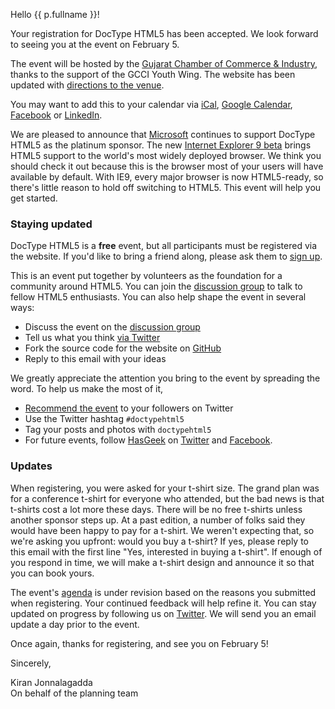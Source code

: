 Hello {{ p.fullname }}!

Your registration for DocType HTML5 has been accepted. We look forward
to seeing you at the event on February 5.

The event will be hosted by the [Gujarat Chamber of Commerce & Industry][GCCI],
thanks to the support of the GCCI Youth Wing. The website has been updated
with [directions to the venue][Venue].

You may want to add this to your calendar via [iCal][],
[Google Calendar][gCal], [Facebook][] or [LinkedIn][].

We are pleased to announce that [Microsoft][] continues to support DocType
HTML5 as the platinum sponsor. The new [Internet Explorer 9 beta][IE9]
brings HTML5 support to the world's most widely deployed browser. We think
you should check it out because this is the browser most of your users will
have available by default. With IE9, every major browser is now HTML5-ready,
so there's little reason to hold off switching to HTML5. This event will
help you get started.

### Staying updated ###

DocType HTML5 is a **free** event, but all participants must be registered
via the website. If you'd like to bring a friend along, please ask them to
[sign up][].

This is an event put together by volunteers as the foundation for a community
around HTML5. You can join the [discussion group][dg] to talk to fellow HTML5
enthusiasts. You can also help shape the event in several ways:

* Discuss the event on the [discussion group][dg]
* Tell us what you think [via Twitter][vtwit]
* Fork the source code for the website on [GitHub][]
* Reply to this email with your ideas

We greatly appreciate the attention you bring to the event by spreading the
word. To help us make the most of it,

* [Recommend the event][rec] to your followers on Twitter
* Use the Twitter hashtag ``#doctypehtml5``
* Tag your posts and photos with ``doctypehtml5``
* For future events, follow [HasGeek][] on [Twitter][ht] and [Facebook][hf].

### Updates ###

When registering, you were asked for your t-shirt size. The grand plan was
for a conference t-shirt for everyone who attended, but the bad news is that
t-shirts cost a lot more these days. There will be no free t-shirts unless
another sponsor steps up. At a past edition, a number of folks said they
would have been happy to pay for a t-shirt. We weren't expecting that, so
we're asking you upfront: would you buy a t-shirt? If yes, please reply to
this email with the first line "Yes, interested in buying a t-shirt". If
enough of you respond in time, we will make a t-shirt design and announce it
so that you can book yours.

The event's [agenda][] is under revision based on the reasons you submitted
when registering. Your continued feedback will help refine it. You can stay
updated on progress by following us on [Twitter][]. We will send you an email
update a day prior to the event.

Once again, thanks for registering, and see you on February 5!

Sincerely,

Kiran Jonnalagadda  
On behalf of the planning team


[GCCI]: http://dthtml.in/gcci
[Venue]: http://dthtml.in/venuea
[Schedule]: http://dthtml.in/schedule

[iCal]: http://dthtml.in/icsa
[Facebook]: http://dthtml.in/fba
[gCal]: http://dthtml.in/gcala
[LinkedIn]: http://dthtml.in/lia

[Microsoft]: http://dthtml.in/microsoft
[IE9]: http://dthtml.in/ie9beta

[sign up]: http://dthtml.in/register
[dg]: http://dthtml.in/dg
[vtwit]: http://dthtml.in/vtwit
[rec]: http://dthtml.in/twrec
[GitHub]: http://dthtml.in/github

[HasGeek]: http://dthtml.in/hg
[ht]: http://dthtml.in/ht
[hf]: http://dthtml.in/hf

[agenda]: http://dthtml.in/agenda
[Twitter]: http://dthtml.in/twitter
